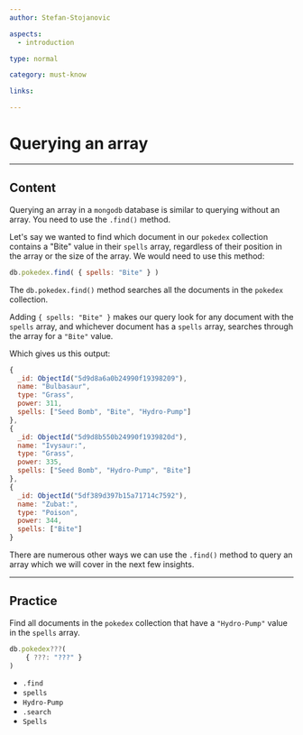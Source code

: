 ```yaml
---
author: Stefan-Stojanovic

aspects:
  - introduction

type: normal

category: must-know

links:

---
```

# Querying an array
---
## Content

Querying an array in a `mongodb` database is similar to querying without an array. You need to use the `.find()` method.

Let's say we wanted to find which document in our `pokedex` collection contains a  "Bite" value in their `spells` array, regardless of their position in the array or the size of the array. We would need to use this method:

```js
db.pokedex.find( { spells: "Bite" } )
```

The `db.pokedex.find()` method searches all the documents in the `pokedex` collection. 

Adding ` { spells: "Bite" } ` makes our query look for any document with the `spells` array, and whichever document has a `spells` array, searches through the array for a `"Bite"` value.

Which gives us this output:

```js
{
  _id: ObjectId("5d9d8a6a0b24990f19398209"),
  name: "Bulbasaur",
  type: "Grass",
  power: 311,
  spells: ["Seed Bomb", "Bite", "Hydro-Pump"]
},
{
  _id: ObjectId("5d9d8b550b24990f1939820d"),
  name: "Ivysaur:",
  type: "Grass",
  power: 335,
  spells: ["Seed Bomb", "Hydro-Pump", "Bite"]
},
{
  _id: ObjectId("5df389d397b15a71714c7592"),
  name: "Zubat:",
  type: "Poison",
  power: 344,
  spells: ["Bite"]
}
```

There are numerous other ways we can use the `.find()` method to query an array which we will cover in the next few insights.

---
## Practice

Find all documents in the `pokedex` collection that have a `"Hydro-Pump"` value in the `spells` array.

```javascript
db.pokedex???( 
	{ ???: "???" } 
)
```

* `.find`
* `spells`
* `Hydro-Pump`
* `.search`
* `Spells`

